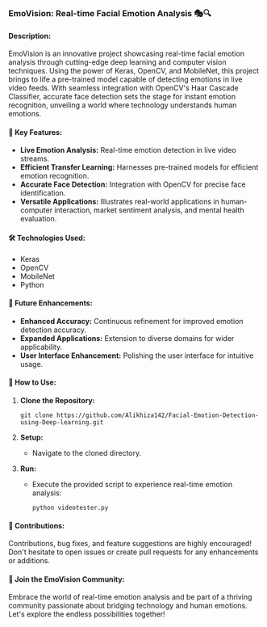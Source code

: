 ### EmoVision: Real-time Facial Emotion Analysis 🎭🔍

#### Description:

EmoVision is an innovative project showcasing real-time facial emotion analysis through cutting-edge deep learning and computer vision techniques. Using the power of Keras, OpenCV, and MobileNet, this project brings to life a pre-trained model capable of detecting emotions in live video feeds. With seamless integration with OpenCV's Haar Cascade Classifier, accurate face detection sets the stage for instant emotion recognition, unveiling a world where technology understands human emotions.

#### 🚀 Key Features:

- **Live Emotion Analysis:** Real-time emotion detection in live video streams.
- **Efficient Transfer Learning:** Harnesses pre-trained models for efficient emotion recognition.
- **Accurate Face Detection:** Integration with OpenCV for precise face identification.
- **Versatile Applications:** Illustrates real-world applications in human-computer interaction, market sentiment analysis, and mental health evaluation.

#### 🛠️ Technologies Used:

- Keras
- OpenCV
- MobileNet
- Python

#### 🔮 Future Enhancements:

- **Enhanced Accuracy:** Continuous refinement for improved emotion detection accuracy.
- **Expanded Applications:** Extension to diverse domains for wider applicability.
- **User Interface Enhancement:** Polishing the user interface for intuitive usage.

#### 📝 How to Use:

1. **Clone the Repository:**
   ```
   git clone https://github.com/Alikhiza142/Facial-Emotion-Detection-using-Deep-learning.git
   ```
   
2. **Setup:**
   - Navigate to the cloned directory.
   
3. **Run:**
   - Execute the provided script to experience real-time emotion analysis:
     ```
     python videotester.py
     ```

#### 🤝 Contributions:

Contributions, bug fixes, and feature suggestions are highly encouraged! Don't hesitate to open issues or create pull requests for any enhancements or additions.

#### 🌟 Join the EmoVision Community:

Embrace the world of real-time emotion analysis and be part of a thriving community passionate about bridging technology and human emotions. Let's explore the endless possibilities together!
